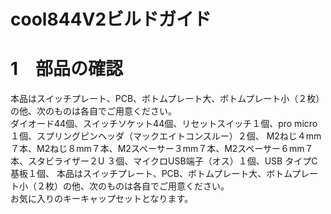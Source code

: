 # cool844V2ビルドガイド

# 1　部品の確認
本品はスイッチプレート、PCB、ボトムプレート大、ボトムプレート小（２枚）の他、次のものは各自でご用意ください。<br>
ダイオード44個、スイッチソケット44個、リセットスイッチ１個、pro micro１個、スプリングピンヘッダ（マックエイトコンスルー）２個、
M2ねじ４mm７本、M2ねじ８mm７本、M2スペーサー３mm７本、M2スペーサー６mm７本、スタビライザー２U ３個、マイクロUSB端子（オス）１個、USB タイプC基板１個、
本品はスイッチプレート、PCB、ボトムプレート大、ボトムプレート小（２枚）の他、次のものは各自でご用意ください。<br>
お気に入りのキーキャップセットとなります。

